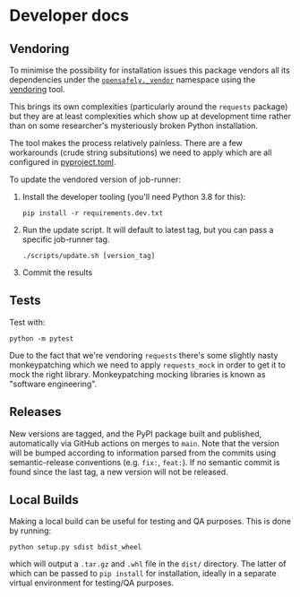 # Developer docs

## Vendoring

To minimise the possibility for installation issues this package vendors
all its dependencies under the [`opensafely._vendor`](./opensafely/_vendor)
namespace using the [vendoring](https://pypi.org/project/vendoring/) tool.

This brings its own complexities (particularly around the `requests`
package) but they are at least complexities which show up at development
time rather than on some researcher's mysteriously broken Python
installation.

The tool makes the process relatively painless. There are a few
workarounds (crude string subsitutions) we need to apply which are all
configured in [pyproject.toml](./pyproject.toml).

To update the vendored version of job-runner:

1. Install the developer tooling (you'll need Python 3.8 for this):
   ```
   pip install -r requirements.dev.txt
   ```

2. Run the update script. It will default to latest tag, but you can pass
   a specific job-runner tag.
   ```
   ./scripts/update.sh [version_tag]
   ```

3. Commit the results


## Tests

Test with:
```
python -m pytest
```

Due to the fact that we're vendoring `requests` there's some slightly
nasty monkeypatching which we need to apply `requests_mock` in order to
get it to mock the right library. Monkeypatching mocking libraries is
known as "software engineering".


## Releases

New versions are tagged, and the PyPI package built and published, automatically
via GitHub actions on merges to `main`.  Note that the version will be bumped
according to information parsed from the commits using semantic-release conventions (e.g. `fix:`, `feat:`).  If no semantic commit is found since the last tag, a new version
will not be released.

## Local Builds

Making a local build can be useful for testing and QA purposes.
This is done by running:
```
python setup.py sdist bdist_wheel
```

which will output a `.tar.gz` and `.whl` file in the `dist/` directory.
The latter of which can be passed to `pip install` for installation,
ideally in a separate virtual environment for testing/QA purposes.
